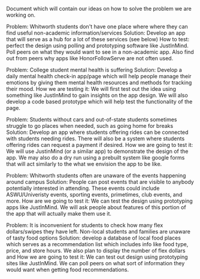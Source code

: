 Document which will contain our ideas on how to solve the problem we are working on.

Problem: Whitworth students don't have one place where where they can find useful non-academic information/services
Solution: Develop an app that will serve as a hub for a lot of these services (see below)
How to test: perfect the design using polling and prototyping software like JustInMind. Poll peers on what they would want to see in a non-academic app. Also find out from peers why apps like HonorFollowServe are not often used. 

Problem: College student mental health is suffering
Solution: Develop a daily mental health check-in app/page which will help people manage their emotions by giving them mental health resources and methods for tracking their mood. 
How we are testing it: We will first test out the idea using something like JustInMind to gain insights on the app design. We will also develop a code based prototype which will help test the functionality of the page.

Problem: Students without cars and out-of-state students sometimes struggle to go places when needed, such as going home for breaks
Solution: Develop an app where students offering rides can be connected with students needing rides. There will also be a system where students offering rides can request a payment if desired.
How we are going to test it: We will use JustinMind (or a similar app) to demonstrate the design of the app. We may also do a dry run using a prebuilt system like google forms that will act similarly to the what we envision the app to be like.

Problem: Whitworth students often are unaware of the events happening around campus
Solution: People can post events that are visible to anybody potentially interested in attending. These events could include ASWU/Univeristy events, sporting events, primetimes, club events, and more.
How are we going to test it: We can test the design using prototyping apps like JustInMind. We will ask people about features of this portion of the app that will actually make them use it. 

Problem: It is inconvenient for students to check how many flex dollars/swipes they have left. Non-local students and families are unaware of tasty food options
Solution: develop a database of local food places which serves as a recommendation list which includes info like food type, price, and store hours. We also plan to display the number of flex dollars and 
How we are going to test it: We can test out design using prototyping sites like JustInMind. We can poll peers on what sort of information they would want when getting food recommendations. 